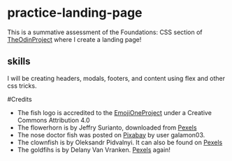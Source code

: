 # practice-landing-page
This is a summative assessment of the Foundations: CSS section of [TheOdinProject](https://www.theodinproject.com/lessons/foundations-landing-page) where I create a landing page!
## skills
I will be creating headers, modals, footers, and content using flex and other css tricks.

#Credits
* The fish logo is accredited to the [EmojiOneProject](https://joypixels.com/) under a Creative Commons Attribution 4.0
* The flowerhorn is by Jeffry Surianto, downloaded from [Pexels](www.pexels.com)
* The nose doctor fish was posted on [Pixabay](www.pixabay.com) by user galamon03.
* The clownfish is by Oleksandr Pidvalnyi. It can also be found on [Pexels](www.pexels.com)
* The goldfihs is by Delany Van Vranken. [Pexels](www.pexels.com) again!